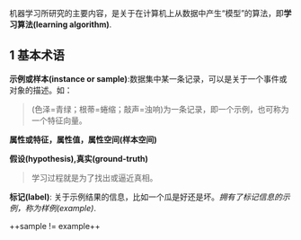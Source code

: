 机器学习所研究的主要内容，是关于在计算机上从数据中产生“模型”的算法，即**学习算法(learning algorithm)**.

## 1 基本术语
**示例或样本(instance or sample)**:数据集中某一条记录，可以是关于一个事件或对象的描述。如：
> (色泽=青绿；根蒂=蜷缩；敲声=浊响)为一条记录，即一个示例，也可称为一个特征向量。

**属性或特征，属性值，属性空间(样本空间)**

**假设(hypothesis),真实(ground-truth)**
> 学习过程就是为了找出或逼近真相。

**标记(label)**: 关于示例结果的信息，比如一个瓜是好还是坏。*拥有了标记信息的示例，称为样例(example)*.

++sample != example++

